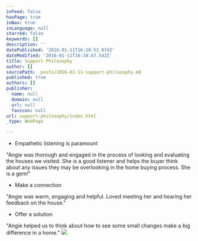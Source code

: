 ```yaml
---
inFeed: false
hasPage: true
inNav: true
inLanguage: null
starred: false
keywords: []
description: ''
datePublished: '2016-01-11T16:10:52.074Z'
dateModified: '2016-01-11T16:10:47.542Z'
title: Support Philosophy
author: []
sourcePath: _posts/2016-01-11-support-philosophy.md
published: true
authors: []
publisher:
  name: null
  domain: null
  url: null
  favicon: null
url: support-philosophy/index.html
_type: WebPage

---
```

* Empathetic listening is paramount

"Angie was thorough and engaged in the process of looking and evaluating the houses we visited. She is a good listener and helps the buyer think about any issues they may be overlooking in the home buying process. She is a gem!"

* Make a connection

"Angie was warm, engaging and helpful. Loved meeting her and hearing her feedback on the house."

* Offer a solution

"Angie helped us to think about how to see some small changes make a big difference in a home."
![](https://the-grid-user-content.s3-us-west-2.amazonaws.com/8cfea550-36e6-4cf0-aad5-ab8a8f6b13fd.jpg)